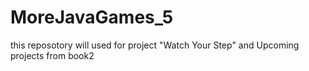# MoreJavaGames_5

this reposotory will used for project "Watch Your Step" and Upcoming projects from book2
